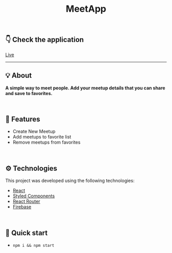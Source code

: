 <div align='center'>
<h1> MeetApp</h1>
</div>

<br>


## 👇 Check the application

[Live](https://akhmed0606.github.io/meetup-app/)

---

## 💡 About

**A simple way to meet people. Add your meetup details that you can share and save to favorites.**

<br>

## 📜 Features

- Create New Meetup 
- Add meetups to favorite list
- Remove meetups from  favorites 

<br>

## ⚙ Technologies

This project was developed using the following technologies:

- [React](https://create-react-app.dev/)
- [Styled Components](https://styled-components.com/)
- [React Router](https://reactrouter.com/)
- [Firebase](https://firebase.google.com/)


<br>

## 🚀 Quick start

- `npm i && npm start`
